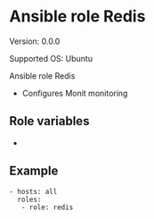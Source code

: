 # Ansible role Redis

Version: 0.0.0

Supported OS: Ubuntu

Ansible role Redis

- Configures Monit monitoring

## Role variables
-

## Example
```
- hosts: all
  roles:
   - role: redis
```
